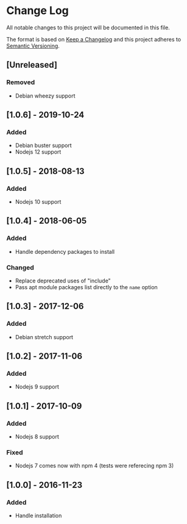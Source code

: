 # Change Log
All notable changes to this project will be documented in this file.

The format is based on [Keep a Changelog](http://keepachangelog.com/)
and this project adheres to [Semantic Versioning](http://semver.org/).

## [Unreleased]
### Removed
- Debian wheezy support

## [1.0.6] - 2019-10-24
### Added
- Debian buster support
- Nodejs 12 support

## [1.0.5] - 2018-08-13
### Added
- Nodejs 10 support

## [1.0.4] - 2018-06-05
### Added
- Handle dependency packages to install

### Changed
- Replace deprecated uses of "include"
- Pass apt module packages list directly to the `name` option

## [1.0.3] - 2017-12-06
### Added
- Debian stretch support

## [1.0.2] - 2017-11-06
### Added
- Nodejs 9 support

## [1.0.1] - 2017-10-09
### Added
- Nodejs 8 support

### Fixed
- Nodejs 7 comes now with npm 4 (tests were referecing npm 3)

## [1.0.0] - 2016-11-23
### Added
- Handle installation
